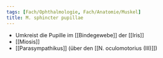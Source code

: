 ```yaml
---
tags: [Fach/Ophthalmologie, Fach/Anatomie/Muskel]
title: M. sphincter pupillae
---
```

*   Umkreist die Pupille im [[Bindegewebe]] der [[Iris]]
*   [[Miosis]]
*   [[Parasympathikus]] (über den [[N. oculomotorius (III)]])